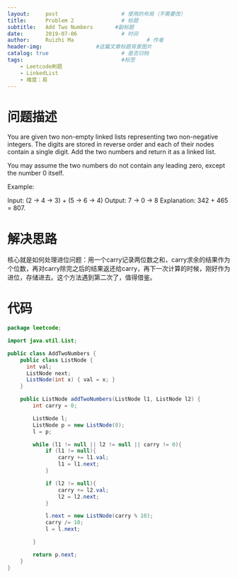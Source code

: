 ```yaml
---
layout:     post   				    # 使用的布局（不需要改）
title:      Problem 2				# 标题 
subtitle:   Add Two Numbers       #副标题
date:       2019-07-06				# 时间
author:     Ruizhi Ma 						# 作者
header-img:              	#这篇文章标题背景图片
catalog: true 						# 是否归档
tags:								#标签
    - Leetcode刷题
    - LinkedList
    - 难度：易
---
```

# 问题描述
You are given two non-empty linked lists representing two non-negative integers. The digits are stored in reverse order and each of their nodes contain a single digit. Add the two numbers and return it as a linked list.

You may assume the two numbers do not contain any leading zero, except the number 0 itself.

Example:

Input: (2 -> 4 -> 3) + (5 -> 6 -> 4)
Output: 7 -> 0 -> 8
Explanation: 342 + 465 = 807.

# 解决思路
核心就是如何处理进位问题：用一个carry记录两位数之和，carry求余的结果作为个位数，再对carry除完之后的结果返还给carry，再下一次计算的时候，刚好作为进位，存储进去。这个方法遇到第二次了，值得借鉴。

# 代码
```java
package leetcode;

import java.util.List;

public class AddTwoNumbers {
    public class ListNode {
      int val;
      ListNode next;
      ListNode(int x) { val = x; }
    }

    public ListNode addTwoNumbers(ListNode l1, ListNode l2) {
        int carry = 0;

        ListNode l;
        ListNode p = new ListNode(0);
        l = p;

        while (l1 != null || l2 != null || carry != 0){
            if (l1 != null){
                carry += l1.val;
                l1 = l1.next;
            }

            if (l2 != null){
                carry += l2.val;
                l2 = l2.next;
            }

            l.next = new ListNode(carry % 10);
            carry /= 10;
            l = l.next;

        }

        return p.next;
    }
}
```